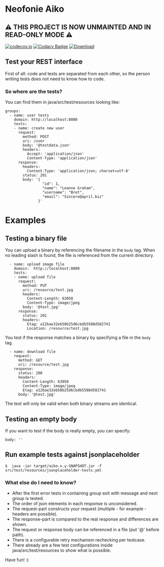 Neofonie Aiko
============

## **⚠️ THIS PROJECT IS NOW UNMAINTED AND IN READ-ONLY MODE ⚠️**

[![codecov.io](https://codecov.io/github/Neofonie/aiko/coverage.svg?branch=master)](https://codecov.io/github/Neofonie/aiko?branch=master)
[![Codacy Badge](https://api.codacy.com/project/badge/grade/dd27be975eaf4b70843b915ed0a91639)](https://www.codacy.com/app/muecke-jo/aiko)
[![Download](https://api.bintray.com/packages/neofonie/maven/aiko/images/download.svg) ](https://bintray.com/neofonie/maven/aiko/_latestVersion)

## Test your REST interface ##
First of all: code and tests are separated from each other, so the person writing tests does not need to know how to code.

### So where are the tests? ###
You can find them in java/src/test/resources looking like:

    groups:
      - name: user tests
        domain: http://localhost:8080
        tests:
        - name: create new user
          request:
            method: POST
            uri: /user
            body: '@testdata.json'
            headers:
              Accept: 'application/json'
              Content-Type: 'application/json'
          response:
            headers:
              Content-Type: 'application/json; charset=utf-8'
            status: 201
            body: '{
                     "id": 1,
                     "name": "Leanne Graham",
                     "username": "Bret",
                     "email": "Sincere@april.biz"
                   }'

# Examples

## Testing a binary file

You can upload a binary by referencing the filename in the `body` tag. When
no leading slash is found, the file is referenced from the current directory.

      - name: upload image file
        domain:  http://localhost:8080
        tests:         
        - name: upload file
          request:
            method: PUT
            uri: /resource/test.jpg
            headers:
              Content-Length: 63058
              Content-Type: image/jpeg
            body: '@test.jpg'
          response:
            status: 201
            headers:
              Etag: a12bae32eb58b25d6cbdb5588d582741
              Location: /resource/test.jpg

You test if the response matches a binary by specifying a file in the `body`
tag.

      - name: download file
        request:
          method: GET
          uri: /resource/test.jpg
        response:
          status: 200
          headers:
            Content-Length: 63058
            Content-Type: image/jpeg
            Etag: a12bae32eb58b25d6cbdb5588d582741        
          body: '@test.jpg'

The test will only be valid when both binary streams are identical.

## Testing an empty body

If you want to test if the body is really empty, you can specify:

    body: ''

## Run example tests against jsonplaceholder

    $  java -jar target/aiko-x.y-SNAPSHOT.jar -f src/test/resources/jsonplaceholder-tests.yml


### What else do I need to know? ###
* After the first error tests in containing group exit with message and next group is tested.
* The order of json elements in each response is unconsidered.
* The request-part constructs your request (multiple - for example - headers are possible).
* The response-part is compared to the real response and differences are shown.
* The request or response body can be referenced in a file (put '@' before path).
* There is a configurable retry mechanism rechecking per testcase.
* There already are a few test configurations inside java/src/test/resources to show what is possible.

Have fun! :)

